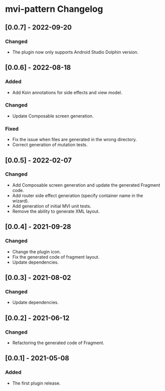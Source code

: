 <!-- Keep a Changelog guide -> https://keepachangelog.com -->

# mvi-pattern Changelog

## [0.0.7] - 2022-09-20
### Changed
- The plugin now only supports Android Studio Dolphin version.

## [0.0.6] - 2022-08-18
### Added
- Add Koin annotations for side effects and view model.

### Changed
- Update Composable screen generation.

### Fixed
- Fix the issue when files are generated in the wrong directory.
- Correct generation of mutation tests.

## [0.0.5] - 2022-02-07
### Changed
- Add Composable screen generation and update the generated Fragment code.
- Add router side effect generation (specify container name in the wizard).
- Add generation of initial MVI unit tests.
- Remove the ability to generate XML layout.

## [0.0.4] - 2021-09-28
### Changed
- Change the plugin icon.
- Fix the generated code of fragment layout.
- Update dependencies.

## [0.0.3] - 2021-08-02
### Changed
- Update dependencies.

## [0.0.2] - 2021-06-12
### Changed
- Refactoring the generated code of Fragment.

## [0.0.1] - 2021-05-08
### Added
- The first plugin release.
